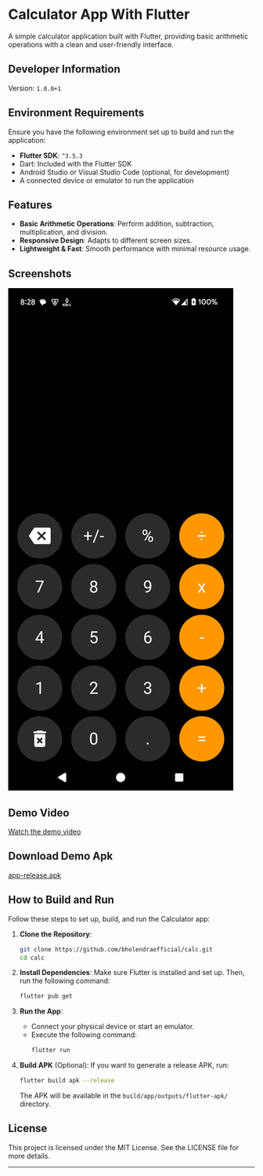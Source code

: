 # Calculator App With Flutter

A simple calculator application built with Flutter, providing basic arithmetic operations with a clean and user-friendly interface.

## Developer Information
Version: `1.0.0+1`

## Environment Requirements
Ensure you have the following environment set up to build and run the application:

- **Flutter SDK**: `^3.5.3`
- Dart: Included with the Flutter SDK
- Android Studio or Visual Studio Code (optional, for development)
- A connected device or emulator to run the application

## Features
- **Basic Arithmetic Operations**: Perform addition, subtraction, multiplication, and division.
- **Responsive Design**: Adapts to different screen sizes.
- **Lightweight & Fast**: Smooth performance with minimal resource usage.

## Screenshots
![Calculator App Screenshot](https://github.com/bholendraofficial/calc/blob/master/design/Screenshot_20250120_202812.png)

## Demo Video
[Watch the demo video](https://github.com/bholendraofficial/calc/blob/master/design/Screen_recording_20250120_202945.mp4)

## Download Demo Apk
[app-release.apk](https://github.com/bholendraofficial/calc/blob/master/design/app-release.apk)

## How to Build and Run
Follow these steps to set up, build, and run the Calculator app:

1. **Clone the Repository**:
   ```bash
   git clone https://github.com/bholendraofficial/calc.git
   cd calc
   ```

2. **Install Dependencies**:
   Make sure Flutter is installed and set up. Then, run the following command:
   ```bash
   flutter pub get
   ```

3. **Run the App**:
   - Connect your physical device or start an emulator.
   - Execute the following command:
     ```bash
     flutter run
     ```

4. **Build APK** (Optional):
   If you want to generate a release APK, run:
   ```bash
   flutter build apk --release
   ```
   The APK will be available in the `build/app/outputs/flutter-apk/` directory.

## License
This project is licensed under the MIT License. See the LICENSE file for more details.

---
